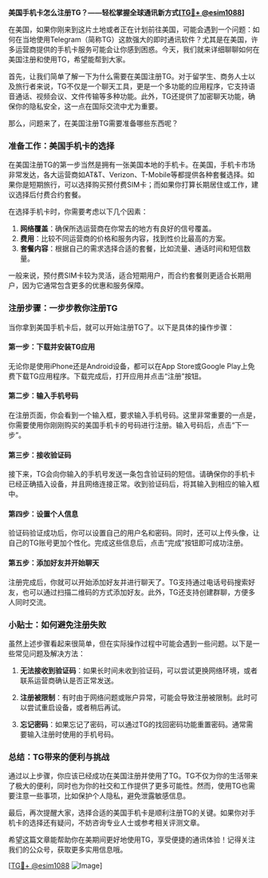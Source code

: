 **美国手机卡怎么注册TG？——轻松掌握全球通讯新方式[[TG💪+ @esim1088](https://t.me/s/esim1088)]**

在美国，如果你刚来到这片土地或者正在计划前往美国，可能会遇到一个问题：如何在当地使用Telegram（简称TG）这款强大的即时通讯软件？尤其是在美国，许多运营商提供的手机卡服务可能会让你感到困惑。今天，我们就来详细聊聊如何在美国注册和使用TG，希望能帮到大家。

首先，让我们简单了解一下为什么需要在美国注册TG。对于留学生、商务人士以及旅行者来说，TG不仅是一个聊天工具，更是一个多功能的应用程序，它支持语音通话、视频会议、文件传输等多种功能。此外，TG还提供了加密聊天功能，确保你的隐私安全，这一点在国际交流中尤为重要。

那么，问题来了，在美国注册TG需要准备哪些东西呢？

### 准备工作：美国手机卡的选择

在美国注册TG的第一步当然是拥有一张美国本地的手机卡。在美国，手机卡市场非常发达，各大运营商如AT&T、Verizon、T-Mobile等都提供各种套餐选择。如果你是短期旅行，可以选择购买预付费SIM卡；而如果你打算长期居住或工作，建议选择后付费合约套餐。

在选择手机卡时，你需要考虑以下几个因素：

1. **网络覆盖**：确保所选运营商在你常去的地方有良好的信号覆盖。
2. **费用**：比较不同运营商的价格和服务内容，找到性价比最高的方案。
3. **套餐内容**：根据自己的需求选择合适的套餐，比如流量、通话时间和短信数量。

一般来说，预付费SIM卡较为灵活，适合短期用户，而合约套餐则更适合长期用户，因为它通常包含更多的优惠和服务保障。

### 注册步骤：一步步教你注册TG

当你拿到美国手机卡后，就可以开始注册TG了。以下是具体的操作步骤：

#### 第一步：下载并安装TG应用

无论你是使用iPhone还是Android设备，都可以在App Store或Google Play上免费下载TG应用程序。下载完成后，打开应用并点击“注册”按钮。

#### 第二步：输入手机号码

在注册页面，你会看到一个输入框，要求输入手机号码。这里非常重要的一点是，你需要使用你刚刚购买的美国手机卡的号码进行注册。输入号码后，点击“下一步”。

#### 第三步：接收验证码

接下来，TG会向你输入的手机号发送一条包含验证码的短信。请确保你的手机卡已经正确插入设备，并且网络连接正常。收到验证码后，将其输入到相应的输入框中。

#### 第四步：设置个人信息

验证码验证成功后，你可以设置自己的用户名和密码。同时，还可以上传头像，让自己的TG账号更加个性化。完成这些信息后，点击“完成”按钮即可成功注册。

#### 第五步：添加好友并开始聊天

注册完成后，你就可以开始添加好友并进行聊天了。TG支持通过电话号码搜索好友，也可以通过扫描二维码的方式添加好友。此外，TG还支持创建群聊，方便多人同时交流。

### 小贴士：如何避免注册失败

虽然上述步骤看起来很简单，但在实际操作过程中可能会遇到一些问题。以下是一些常见问题及解决方法：

1. **无法接收到验证码**：如果长时间未收到验证码，可以尝试更换网络环境，或者联系运营商确认是否正常发送。
   
2. **注册被限制**：有时由于网络问题或账户异常，可能会导致注册被限制。此时可以尝试重启设备，或者稍后再试。

3. **忘记密码**：如果忘记了密码，可以通过TG的找回密码功能重置密码。通常需要输入注册时使用的手机号码。

### 总结：TG带来的便利与挑战

通过以上步骤，你应该已经成功在美国注册并使用了TG。TG不仅为你的生活带来了极大的便利，同时也为你的社交和工作提供了更多可能性。然而，使用TG也需要注意一些事项，比如保护个人隐私，避免泄露敏感信息。

最后，再次提醒大家，选择合适的美国手机卡是顺利注册TG的关键。如果你对手机卡的选择还有疑问，不妨咨询专业人士或参考相关评测文章。

希望这篇文章能帮助你在美期间更好地使用TG，享受便捷的通讯体验！记得关注我们的公众号，获取更多实用信息哦。

[[TG💪+ @esim1088](https://t.me/s/esim1088) ![Image](https://i.postimg.cc/4NQfJmqS/Snipaste-2025-05-13-00-14-12.png)]